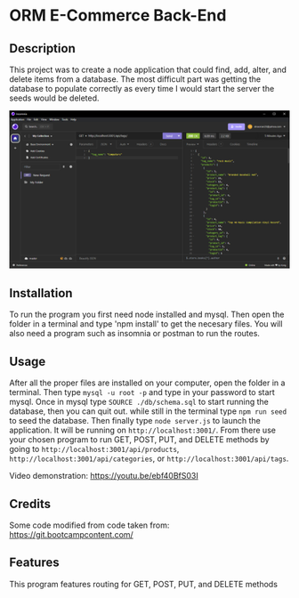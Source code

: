 # ORM E-Commerce Back-End

## Description

This project was to create a node application that could find, add, alter, and delete items from a database.  The most difficult part was getting the database to populate correctly as every time I would start the server the seeds would be deleted. </p>

![Screenshot](./assets/screenshot.png)

## Installation

To run the program you first need node installed and mysql.  Then open the folder in a terminal and type 'npm install' to get the necesary files.  You will also need a program such as insomnia or postman to run the routes.

## Usage

After all the proper files are installed on your computer, open the folder in a terminal.  Then type `mysql -u root -p` and type in your password to start mysql.  Once in mysql type `SOURCE ./db/schema.sql` to start running the database, then you can quit out.  while still in the terminal type `npm run seed` to seed the database.  Then finally type `node server.js` to launch the application.  It will be running on `http://localhost:3001/`.  From there use your chosen program to run GET, POST, PUT, and DELETE methods by going to `http://localhost:3001/api/products`, `http://localhost:3001/api/categories`, or `http://localhost:3001/api/tags`.

Video demonstration: https://youtu.be/ebf40BfS03I

## Credits

Some code modified from code taken from: 
https://git.bootcampcontent.com/

## Features

This program features routing for GET, POST, PUT, and DELETE methods